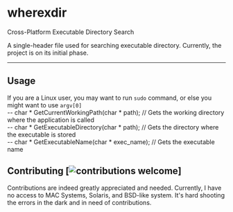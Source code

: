# wherexdir
Cross-Platform Executable Directory Search

A single-header file used for searching executable directory. Currently, the project is on its initial phase.

--------------------------------------------------------------------------------

## Usage
If you are a Linux user, you may want to run `sudo` command, or else you might want to use `argv[0]` <br>
-- char * GetCurrentWorkingPath(char * path); // Gets the working directory where the application is called <br>
-- char * GetExecutableDirectory(char * path); // Gets the directory where the executable is stored <br>
-- char * GetExecutableName(char * exec_name); // Gets the executable name <br>

## Contributing [![contributions welcome](https://img.shields.io/badge/contributions-welcome-brightgreen.svg?style=flat)]
Contributions are indeed greatly appreciated and needed. Currently, I have no access to MAC Systems, Solaris, and BSD-like system. It's hard shooting the errors in the dark and in need of contributions.
